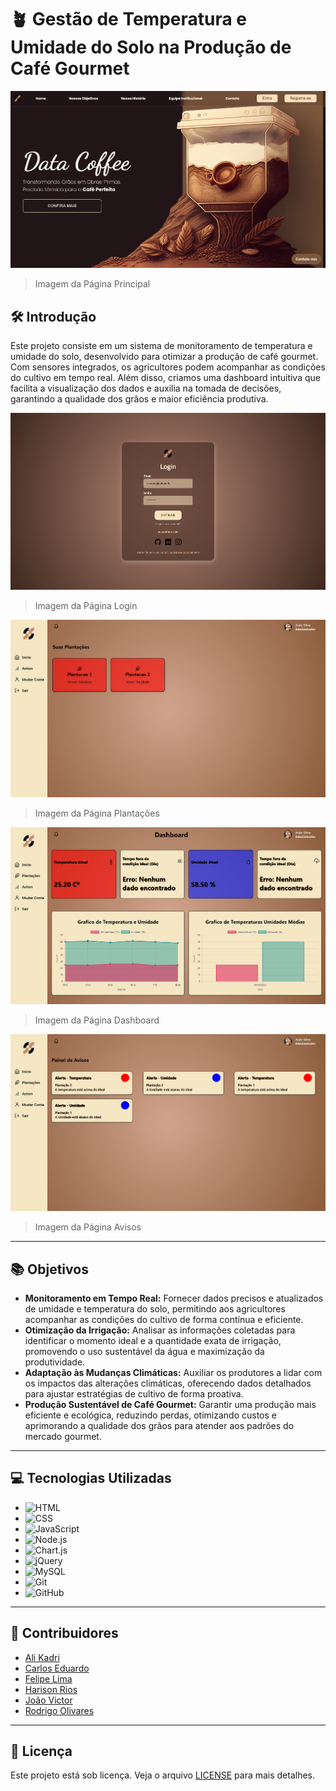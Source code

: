 # 🪴 Gestão de Temperatura e Umidade do Solo na Produção de Café Gourmet

<img src=".github/1.png" alt="Imagem Principal">

> Imagem da Página Principal 

## 🛠️ Introdução

Este projeto consiste em um sistema de monitoramento de temperatura e umidade do solo, desenvolvido para otimizar a produção de café gourmet. Com sensores integrados, os agricultores podem acompanhar as condições do cultivo em tempo real. Além disso, criamos uma dashboard intuitiva que facilita a visualização dos dados e auxilia na tomada de decisões, garantindo a qualidade dos grãos e maior eficiência produtiva.

<img src=".github/2.png" alt="Imagem Login">

> Imagem da Página Login

<img src=".github/3.png" alt="Imagem Plantações">

> Imagem da Página Plantações

<img src=".github/4.png" alt="Imagem Dashboard">

> Imagem da Página Dashboard

<img src=".github/5.png" alt="Imagem Avisos">

> Imagem da Página Avisos

---

## 📚 Objetivos

- **Monitoramento em Tempo Real:** Fornecer dados precisos e atualizados de umidade e temperatura do solo, permitindo aos agricultores acompanhar as condições do cultivo de forma contínua e eficiente.  
- **Otimização da Irrigação:** Analisar as informações coletadas para identificar o momento ideal e a quantidade exata de irrigação, promovendo o uso sustentável da água e maximização da produtividade.  
- **Adaptação às Mudanças Climáticas:** Auxiliar os produtores a lidar com os impactos das alterações climáticas, oferecendo dados detalhados para ajustar estratégias de cultivo de forma proativa.  
- **Produção Sustentável de Café Gourmet:** Garantir uma produção mais eficiente e ecológica, reduzindo perdas, otimizando custos e aprimorando a qualidade dos grãos para atender aos padrões do mercado gourmet.  

---


## 💻 Tecnologias Utilizadas

- ![HTML](https://img.shields.io/badge/HTML-E34F26?style=flat-square&logo=html5&logoColor=white)
- ![CSS](https://img.shields.io/badge/CSS-1572B6?style=flat-square&logo=css3&logoColor=white)
- ![JavaScript](https://img.shields.io/badge/JavaScript-F7DF1E?style=flat-square&logo=javascript&logoColor=black)
- ![Node.js](https://img.shields.io/badge/Node.js-339933?style=flat-square&logo=nodedotjs&logoColor=white)
- ![Chart.js](https://img.shields.io/badge/Chart.js-FF6384?style=flat-square&logo=chartdotjs&logoColor=white)
- ![jQuery](https://img.shields.io/badge/jQuery-0769AD?style=flat-square&logo=jquery&logoColor=white)
- ![MySQL](https://img.shields.io/badge/MySQL-4479A1?style=flat-square&logo=mysql&logoColor=white)
- ![Git](https://img.shields.io/badge/Git-F05032?style=flat-square&logo=git&logoColor=white)
- ![GitHub](https://img.shields.io/badge/GitHub-181717?style=flat-square&logo=github&logoColor=white)

---

## 🤝 Contribuidores

- [Ali Kadri](https://github.com/AliKadri2)
- [Carlos Eduardo](https://github.com/KaduRibeiro1)
- [Felipe Lima](https://github.com/felipe-lim4)
- [Harison Rios](https://github.com/HarisonRios)
- [João Victor](https://github.com/JoaoGaldinoCunha)
- [Rodrigo Olivares](https://github.com/Olivaresss)

---

## 📝 Licença

Este projeto está sob licença. Veja o arquivo [LICENSE](LICENSE.md) para mais detalhes.
